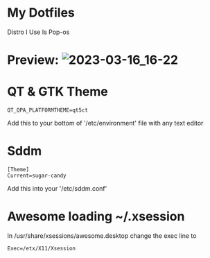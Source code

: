 # My Dotfiles

Distro I Use Is Pop-os

# Preview: ![2023-03-16_16-22](https://user-images.githubusercontent.com/100316787/225743983-6698f8d1-9d04-40cc-9ee0-f5a69ee4510e.png)

# QT & GTK Theme
```
QT_QPA_PLATFORMTHEME=qt5ct
```
Add this to your bottom of '/etc/environment' file with any text editor

# Sddm
```
[Theme]
Current=sugar-candy
```
Add this into your '/etc/sddm.conf'

# Awesome loading ~/.xsession
In /usr/share/xsessions/awesome.desktop change the exec line to
```
Exec=/etx/X11/Xsession
```
